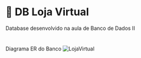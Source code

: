 # 🏪 DB Loja Virtual

Database desenvolvido na aula de Banco de Dados II

#

Diagrama ER do Banco 
![LojaVirtual](https://github.com/user-attachments/assets/c906e2ed-5a3f-46c4-aa7a-1a08c5980a81)
